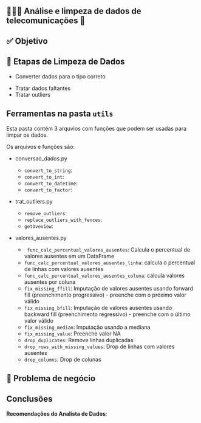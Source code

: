 # ![]()

## **🧑🏽‍💼 Análise e limpeza de dados de telecomunicações 🐍**

## ✅ **Objetivo**

## 🧹 Etapas de Limpeza de Dados

<!-- - Remover dados irrelevantes -->
<!-- - Remover dados duplicados -->
- Converter dados para o tipo correto
<!-- - Corrigir erro de digitação -->
<!-- - Remover dados que não fazem sentido e espaços em branco ou zeros desncecessários -->
- Tratar dados faltantes
- Tratar outliers
<!-- - Padronizar e normalizar dados -->

## Ferramentas na pasta `utils`

Esta pasta contém 3 arquvios com funções que podem ser usadas para limpar os dados.

Os arquivos e funções são:

- conversao_dados.py

  - `convert_to_string`:
  - `convert_to_int`:
  - `convert_to_datetime`:
  - `convert_to_factor`:

- trat_outliers.py

  - `remove_outliers`:
  - `replace_outliers_with_fences`:
  - `getOveview`:

- valores_ausentes.py

  - ` func_calc_percentual_valores_ausentes`: Calcula o percentual de valores ausentes em um DataFrame
  - `func_calc_percentual_valores_ausentes_linha`: calcula o percentual de linhas com valores ausentes
  - `func_calc_percentual_valores_ausentes_coluna`: calcula valores ausentes por coluna
  - `fix_missing_ffill`: Imputação de valores ausentes usando forward fill (preenchimento progressivo) - preenche com o próximo valor válido
  - `fix_missing_bfill`: Imputação de valores ausentes usando backward fill (preenchimento regressivo) - preenche com o último valor válido
  - `fix_missing_median`: Imputação usando a mediana
  - `fix_missing_value`: Preenche valor NA
  - `drop_duplicates`: Remove linhas duplicadas
  - `drop_rows_with_missing_values`: Drop de linhas com valores ausentes
  - `drop_columns`: Drop de colunas

## 🚨 **Problema de negócio**


## Conclusões




**Recomendações do Analista de Dados**:



